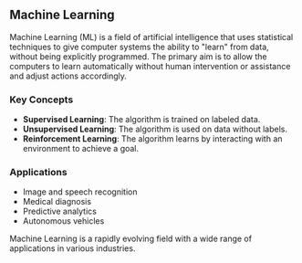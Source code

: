 ## Machine Learning

Machine Learning (ML) is a field of artificial intelligence that uses statistical techniques to give computer systems the ability to "learn" from data, without being explicitly programmed. The primary aim is to allow the computers to learn automatically without human intervention or assistance and adjust actions accordingly.

### Key Concepts

- **Supervised Learning**: The algorithm is trained on labeled data.
- **Unsupervised Learning**: The algorithm is used on data without labels.
- **Reinforcement Learning**: The algorithm learns by interacting with an environment to achieve a goal.

### Applications

- Image and speech recognition
- Medical diagnosis
- Predictive analytics
- Autonomous vehicles

Machine Learning is a rapidly evolving field with a wide range of applications in various industries.
